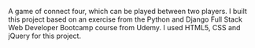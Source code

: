 A game of connect four, which can be played between two players. I built this project based on an exercise from the Python and Django Full Stack Web Developer Bootcamp course from Udemy. I used HTML5, CSS and jQuery for this project.
